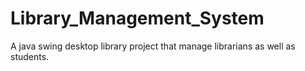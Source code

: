 # Library_Management_System

A java swing desktop library project that manage librarians as well as students.
